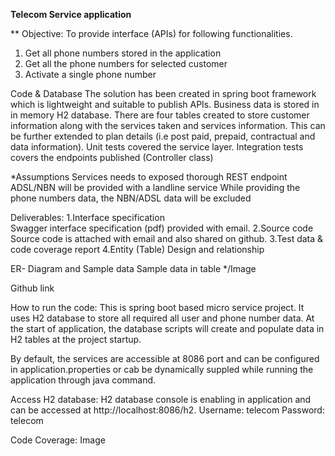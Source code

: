 **Telecom Service application**


**
Objective: To provide interface (APIs) for following functionalities.
1.	Get all phone numbers stored in the application
2.	Get all the phone numbers for selected customer
3.	Activate a single phone number

Code & Database
The solution has been created in spring boot framework which is lightweight and suitable 
to publish APIs.
Business data is stored in in memory H2 database. There are four tables created to store 
customer information along with the services taken and services information. This can 
be further extended to plan details (i.e post paid, prepaid, contractual and data information).
Unit tests covered the service layer.
Integration tests covers the endpoints published (Controller class)

*Assumptions
Services needs to exposed thorough REST endpoint  
ADSL/NBN will be provided with a landline service
While providing the phone numbers data, the NBN/ADSL data will be excluded

Deliverables:
1.Interface specification  
    Swagger interface specification (pdf) provided with email.
2.Source code  
     Source code is attached with email and also shared on github.
3.Test data & code coverage report
4.Entity (Table) Design and relationship

ER- Diagram and Sample data
Sample data in table
*/Image 


Github link

How to run the code:
This is spring boot based micro service project. It uses H2 database to store all required all user and phone number data. 
At the start of application, the database scripts will create and populate data in H2 tables 
at the project startup.

By default, the services are accessible at 8086 port and can be configured in application.properties 
or cab be dynamically suppled while running the application through java command.

Access H2 database: 
H2 database console is enabling in application and can be accessed at http://localhost:8086/h2.
Username: telecom
Password:  telecom

Code Coverage:
Image





